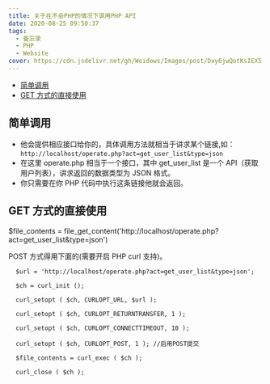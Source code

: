 ```yaml
---
title: 关于在不会PHP的情况下调用PHP API
date: 2020-08-25 09:50:37
tags:
  - 备忘录
  - PHP
  - Website
cover: https://cdn.jsdelivr.net/gh/Weidows/Images/post/Dxy6jwQotKsIEX5.jpg
---
```


<!--
 * @Author: Weidows
 * @Date: 2020-08-25 09:50:37
 * @LastEditors: Weidows
 * @LastEditTime: 2021-02-13 17:01:12
 * @FilePath: \Weidowsd:\Game\Github\Blog-private\source\_posts\experience\PHP_interface.md
-->

- [简单调用](#简单调用)
- [GET 方式的直接使用](#get-方式的直接使用)

## 简单调用

- 他会提供相应接口给你的，具体调用方法就相当于讲求某个链接,如：
  `http://localhost/operate.php?act=get_user_list&type=json`
- 在这里 operate.php 相当于一个接口，其中 get_user_list 是一个 API（获取用户列表），讲求返回的数据类型为 JSON 格式。
- 你只需要在你 PHP 代码中执行这条链接他就会返回。

## GET 方式的直接使用

\$file_contents = file_get_content('http://localhost/operate.php?act=get_user_list&type=json')

POST 方式得用下面的(需要开启 PHP curl 支持)。

```
  $url = 'http://localhost/operate.php?act=get_user_list&type=json';

  $ch = curl_init ();

  curl_setopt ( $ch, CURLOPT_URL, $url );

  curl_setopt ( $ch, CURLOPT_RETURNTRANSFER, 1 );

  curl_setopt ( $ch, CURLOPT_CONNECTTIMEOUT, 10 );

  curl_setopt ( $ch, CURLOPT_POST, 1 ); //启用POST提交

  $file_contents = curl_exec ( $ch );

  curl_close ( $ch );
```
